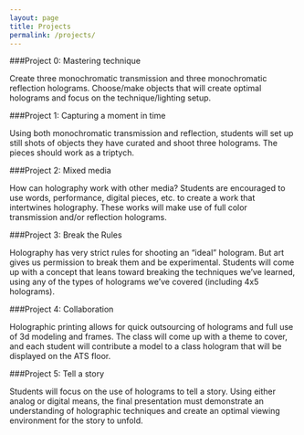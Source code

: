 ```yaml
---
layout: page
title: Projects
permalink: /projects/
---
```



###Project 0: Mastering technique 

Create three monochromatic transmission and three monochromatic reflection holograms. Choose/make objects that will create optimal holograms and focus on the technique/lighting setup.


###Project 1: Capturing a moment in time

Using both monochromatic transmission and reflection, students will set up still shots of objects they have curated and shoot three holograms. The pieces should work as a triptych.


###Project 2: Mixed media

How can holography work with other media? Students are encouraged to use words, performance, digital pieces, etc. to create a work that intertwines holography. These works will make use of full color transmission and/or reflection holograms.


###Project 3: Break the Rules

Holography has very strict rules for shooting an “ideal” hologram. But art gives us permission to break them and be experimental. Students will come up with a concept that leans toward breaking the techniques we’ve learned, using any of the types of holograms we’ve covered (including 4x5 holograms).


###Project 4: Collaboration

Holographic printing allows for quick outsourcing of holograms and full use of 3d modeling and frames. The class will come up with a theme to cover, and each student will contribute a model to a class hologram that will be displayed on the ATS floor.


###Project 5: Tell a story

Students will focus on the use of holograms to tell a story. Using either analog or digital means, the final presentation must demonstrate an understanding of holographic techniques and create an optimal viewing environment for the story to unfold.
